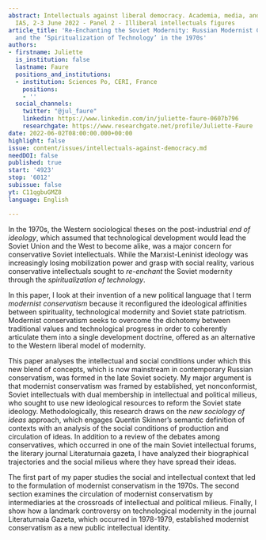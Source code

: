 ```yaml
---
abstract: Intellectuals against liberal democracy. Academia, media, and culture, Paris
  IAS, 2-3 June 2022 - Panel 2 - Illiberal intellectuals figures
article_title: 'Re-Enchanting the Soviet Modernity: Russian Modernist Conservatives
  and the ‘Spiritualization of Technology’ in the 1970s'
authors:
- firstname: Juliette
  is_institution: false
  lastname: Faure
  positions_and_institutions:
  - institution: Sciences Po, CERI, France
    positions:
    - ''
  social_channels:
    twitter: "@jul_faure"
    linkedin: https://www.linkedin.com/in/juliette-faure-0607b796
    researchgate: https://www.researchgate.net/profile/Juliette-Faure
date: 2022-06-02T08:00:00.000+00:00
highlight: false
issue: content/issues/intellectuals-against-democracy.md
needDOI: false
published: true
start: '4923'
stop: '6012'
subissue: false
yt: C11qgbuGMZ8
language: English

---
```

In the 1970s, the Western sociological theses on the post-industrial _end of ideology_, which assumed that technological development would lead the Soviet Union and the West to become alike, was a major concern for conservative Soviet intellectuals. While the Marxist-Leninist ideology was increasingly losing mobilization power and grasp with social reality, various conservative intellectuals sought to _re-enchant_ the Soviet modernity through the _spiritualization of technology_.

In this paper, I look at their invention of a new political language that I term _modernist conservatism_ because it reconfigured the ideological affinities between spirituality, technological modernity and Soviet state patriotism. Modernist conservatism seeks to overcome the dichotomy between traditional values and technological progress in order to coherently articulate them into a single development doctrine, offered as an alternative to the Western liberal model of modernity. 

This paper analyses the intellectual and social conditions under which this new blend of concepts, which is now mainstream in contemporary Russian conservatism, was formed in the late Soviet society. My major argument is that modernist conservatism was framed by established, yet nonconformist, Soviet intellectuals with dual membership in intellectual and political milieus, who sought to use new ideological resources to reform the Soviet state ideology. Methodologically, this research draws on the _new sociology of ideas_ approach, which engages Quentin Skinner’s semantic definition of contexts with an analysis of the social conditions of production and circulation of ideas. In addition to a review of the debates among conservatives, which occurred in one of the main Soviet intellectual forums, the literary journal Literaturnaia gazeta, I have analyzed their biographical trajectories and the social milieus where they have spread their ideas. 

The first part of my paper studies the social and intellectual context that led to the formulation of modernist conservatism in the 1970s. The second section examines the circulation of modernist conservatism by intermediaries at the crossroads of intellectual and political milieus. Finally, I show how a landmark controversy on technological modernity in the journal Literaturnaia Gazeta, which occurred in 1978-1979, established modernist conservatism as a new public intellectual identity.

<Youtube yt="C11qgbuGMZ8" caption="Re-enchanting the Soviet modernity: Russian modernist conservatives and the ‘spiritualization of technology’ in the 1970s" start="4923" stop="6012"></Youtube>